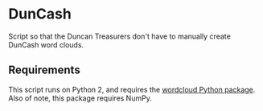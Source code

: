 # DunCash
Script so that the Duncan Treasurers don't have to manually create DunCash word clouds.

## Requirements
This script runs on Python 2, and requires the [wordcloud Python package](https://github.com/amueller/word_cloud). Also of note, this package requires NumPy.
